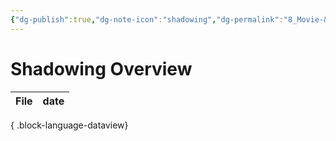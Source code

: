```yaml
---
{"dg-publish":true,"dg-note-icon":"shadowing","dg-permalink":"8_Movie-&-Drama/Overview/shadowing","tags":["shadowing","overview"],"permalink":"/8_Movie-&-Drama/Overview/shadowing/","dgPassFrontmatter":true,"noteIcon":"shadowing"}
---
```


# Shadowing Overview
| File | date |
| ---- | ---- |

{ .block-language-dataview}